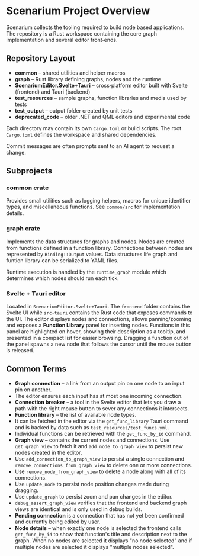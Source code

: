 # Scenarium Project Overview

Scenarium collects the tooling required to build node based applications. The repository is a Rust workspace containing the core graph implementation and several editor front‑ends.

## Repository Layout

- **common** – shared utilities and helper macros
- **graph** – Rust library defining graphs, nodes and the runtime
- **ScenariumEditor.Svelte+Tauri** – cross‑platform editor built with Svelte (frontend) and Tauri (backend)
- **test_resources** – sample graphs, function libraries and media used by tests
- **test_output** – output folder created by unit tests
- **deprecated_code** – older .NET and QML editors and experimental code

Each directory may contain its own `Cargo.toml` or build scripts.
The root `Cargo.toml` defines the workspace and shared dependencies.

Commit messages are often prompts sent to an AI agent to request a change.

## Subprojects

### common crate
Provides small utilities such as logging helpers, macros for unique identifier types, and miscellaneous functions.
See `common/src` for implementation details.

### graph crate
Implements the data structures for graphs and nodes. Nodes are created from functions defined in a function library.
Connections between nodes are represented by `Binding::Output` values.
Data structures life graph and funtion library can be serialized to YAML files.

Runtime execution is handled by the `runtime_graph` module which determines which nodes should run each tick.

### Svelte + Tauri editor
Located in `ScenariumEditor.Svelte+Tauri`. The `frontend` folder contains the Svelte UI while `src-tauri` contains the Rust code that exposes commands to the UI. The editor displays nodes and connections, allows panning/zooming and exposes a **Function Library** panel for inserting nodes. Functions in this panel are highlighted on hover, showing their description as a tooltip, and presented in a compact list for easier browsing. Dragging a function out of the panel spawns a new node that follows the cursor until the mouse button is released.

## Common Terms

- **Graph connection** – a link from an output pin on one node to an input pin on another.
- The editor ensures each input has at most one incoming connection.
- **Connection breaker** – a tool in the Svelte editor that lets you draw a path with the right mouse button to sever any connections it intersects.
- **Function library** – the list of available node types.
- It can be fetched in the editor via the `get_func_library` Tauri command and is backed by data such as `test_resources/test_funcs.yml`.
- Individual functions can be retrieved with the `get_func_by_id` command.
- **Graph view** – contains the current nodes and connections. Use `get_graph_view` to fetch it and `add_node_to_graph_view` to persist new nodes created in the editor.
- Use `add_connection_to_graph_view` to persist a single connection and `remove_connections_from_graph_view` to delete one or more connections.
- Use `remove_node_from_graph_view` to delete a node along with all of its connections.
- Use `update_node` to persist node position changes made during dragging.
- Use `update_graph` to persist zoom and pan changes in the editor.
- `debug_assert_graph_view` verifies that the frontend and backend graph views are identical and is only used in debug builds.
- **Pending connection** is a connection that has not yet been confirmed and currently being edited by user.
- **Node details** – when exactly one node is selected the frontend calls `get_func_by_id` to show that function's title and description next to the graph. When no nodes are selected it displays "no node selected" and if multiple nodes are selected it displays "multiple nodes selected".


